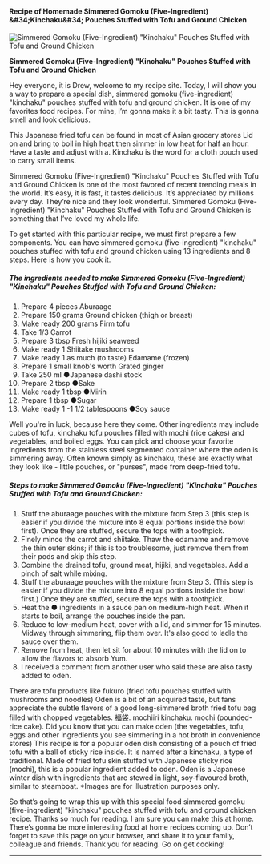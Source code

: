             

#### Recipe of Homemade Simmered Gomoku (Five-Ingredient) &amp;#34;Kinchaku&amp;#34; Pouches Stuffed with Tofu and Ground Chicken

![Simmered Gomoku (Five-Ingredient) &quot;Kinchaku&quot; Pouches Stuffed with Tofu and Ground Chicken](https://img-global.cpcdn.com/recipes/6025744686776320/751x532cq70/simmered-gomoku-five-ingredient-kinchaku-pouches-stuffed-with-tofu-and-ground-chicken-recipe-main-photo.jpg)

**Simmered Gomoku (Five-Ingredient) &quot;Kinchaku&quot; Pouches Stuffed with Tofu and Ground Chicken**

Hey everyone, it is Drew, welcome to my recipe site. Today, I will show you a way to prepare a special dish, simmered gomoku (five-ingredient) "kinchaku" pouches stuffed with tofu and ground chicken. It is one of my favorites food recipes. For mine, I’m gonna make it a bit tasty. This is gonna smell and look delicious.

This Japanese fried tofu can be found in most of Asian grocery stores Lid on and bring to boil in high heat then simmer in low heat for half an hour. Have a taste and adjust with a. Kinchaku is the word for a cloth pouch used to carry small items.

Simmered Gomoku (Five-Ingredient) "Kinchaku" Pouches Stuffed with Tofu and Ground Chicken is one of the most favored of recent trending meals in the world. It’s easy, it is fast, it tastes delicious. It’s appreciated by millions every day. They’re nice and they look wonderful. Simmered Gomoku (Five-Ingredient) "Kinchaku" Pouches Stuffed with Tofu and Ground Chicken is something that I’ve loved my whole life.

To get started with this particular recipe, we must first prepare a few components. You can have simmered gomoku (five-ingredient) "kinchaku" pouches stuffed with tofu and ground chicken using 13 ingredients and 8 steps. Here is how you cook it.

##### The ingredients needed to make Simmered Gomoku (Five-Ingredient) "Kinchaku" Pouches Stuffed with Tofu and Ground Chicken:

1.  Prepare 4 pieces Aburaage
2.  Prepare 150 grams Ground chicken (thigh or breast)
3.  Make ready 200 grams Firm tofu
4.  Take 1/3 Carrot
5.  Prepare 3 tbsp Fresh hijiki seaweed
6.  Make ready 1 Shiitake mushrooms
7.  Make ready 1 as much (to taste) Edamame (frozen)
8.  Prepare 1 small knob's worth Grated ginger
9.  Take 250 ml ●Japanese dashi stock
10.  Prepare 2 tbsp ●Sake
11.  Make ready 1 tbsp ●Mirin
12.  Prepare 1 tbsp ●Sugar
13.  Make ready 1 -1 1/2 tablespoons ●Soy sauce

Well you're in luck, because here they come. Other ingredients may include cubes of tofu, kinchaku tofu pouches filled with mochi (rice cakes) and vegetables, and boiled eggs. You can pick and choose your favorite ingredients from the stainless steel segmented container where the oden is simmering away. Often known simply as kinchaku, these are exactly what they look like - little pouches, or "purses", made from deep-fried tofu.

##### Steps to make Simmered Gomoku (Five-Ingredient) "Kinchaku" Pouches Stuffed with Tofu and Ground Chicken:

1.  Stuff the aburaage pouches with the mixture from Step 3 (this step is easier if you divide the mixture into 8 equal portions inside the bowl first). Once they are stuffed, secure the tops with a toothpick.
2.  Finely mince the carrot and shiitake. Thaw the edamame and remove the thin outer skins; if this is too troublesome, just remove them from their pods and skip this step.
3.  Combine the drained tofu, ground meat, hijiki, and vegetables. Add a pinch of salt while mixing.
4.  Stuff the aburaage pouches with the mixture from Step 3. (This step is easier if you divide the mixture into 8 equal portions inside the bowl first.) Once they are stuffed, secure the tops with a toothpick.
5.  Heat the ● ingredients in a sauce pan on medium-high heat. When it starts to boil, arrange the pouches inside the pan.
6.  Reduce to low-medium heat, cover with a lid, and simmer for 15 minutes. Midway through simmering, flip them over. It's also good to ladle the sauce over them.
7.  Remove from heat, then let sit for about 10 minutes with the lid on to allow the flavors to absorb Yum.
8.  I received a comment from another user who said these are also tasty added to oden.

There are tofu products like fukuro (fried tofu pouches stuffed with mushrooms and noodles) Oden is a bit of an acquired taste, but fans appreciate the subtle flavors of a good long-simmered broth fried tofu bag filled with chopped vegetables. 福袋. mochiiri kinchaku. mochi (pounded-rice cake). Did you know that you can make oden (the vegetables, tofu, eggs and other ingredients you see simmering in a hot broth in convenience stores) This recipe is for a popular oden dish consisting of a pouch of fried tofu with a ball of sticky rice inside. It is named after a kinchaku, a type of traditional. Made of fried tofu skin stuffed with Japanese sticky rice (mochi), this is a popular ingredient added to oden. Oden is a Japanese winter dish with ingredients that are stewed in light, soy-flavoured broth, similar to steamboat. \*Images are for illustration purposes only.

So that’s going to wrap this up with this special food simmered gomoku (five-ingredient) "kinchaku" pouches stuffed with tofu and ground chicken recipe. Thanks so much for reading. I am sure you can make this at home. There’s gonna be more interesting food at home recipes coming up. Don’t forget to save this page on your browser, and share it to your family, colleague and friends. Thank you for reading. Go on get cooking!

* * *